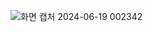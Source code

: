 ![화면 캡처 2024-06-19 002342](https://github.com/woo2851/skin_cancer/assets/82019092/b9026cc8-81f4-49a7-94d4-519e3307a41d)
